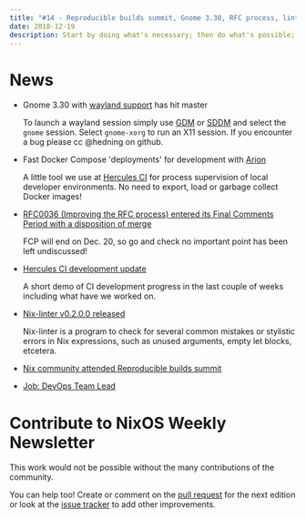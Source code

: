 ```yaml
---
title: "#14 - Reproducible builds summit, Gnome 3.30, RFC process, linter, Arion"
date: 2018-12-19
description: Start by doing what's necessary; then do what's possible; and suddenly you are doing the impossible.
---
```


# News

- Gnome 3.30 with [wayland support](https://github.com/NixOS/nixpkgs/pull/44497) has hit master

  To launch a wayland session simply use [GDM](https://nixos.org/nixos/options.html#gdm) or [SDDM](https://nixos.org/nixos/options.html#sddm) and select the `gnome` session. Select `gnome-xorg` to run an X11 session. If you encounter a bug please cc @hedning on github.

- Fast Docker Compose 'deployments' for development with [Arion](https://github.com/hercules-ci/arion#readme)

  A little tool we use at [Hercules CI](https://www.hercules-ci.com) for process supervision of local developer environments. No need to export, load or garbage collect Docker images!

- [RFC0036 (Improving the RFC process) entered its Final Comments Period with a disposition of merge](https://github.com/NixOS/rfcs/pull/36)

  FCP will end on Dec. 20, so go and check no important point has been left undiscussed!

- [Hercules CI development update](https://blog.hercules-ci.com/hercules-ci/2018/12/18/hercules-ci-development-update/)

  A short demo of CI development progress in the last couple of weeks including what have we worked on.

- [Nix-linter v0.2.0.0 released](https://github.com/Synthetica9/nix-linter/releases)

  Nix-linter is a program to check for several common mistakes or stylistic errors in Nix expressions, such as unused arguments, empty let blocks, etcetera.

- [Nix community attended Reproducible builds summit](https://discourse.nixos.org/t/reproducible-builds-summit-report/1683/2)

- [Job: DevOps Team Lead](https://iohk.io/careers/#op-296340-devops-team-lead)

# Contribute to NixOS Weekly Newsletter

This work would not be possible without the many contributions of the community.

You can help too! Create or comment on the [pull request](https://github.com/NixOS/nixos-weekly/pulls)
for the next edition or look at the
[issue tracker](https://github.com/NixOS/nixos-weekly/issues) to add other improvements.
